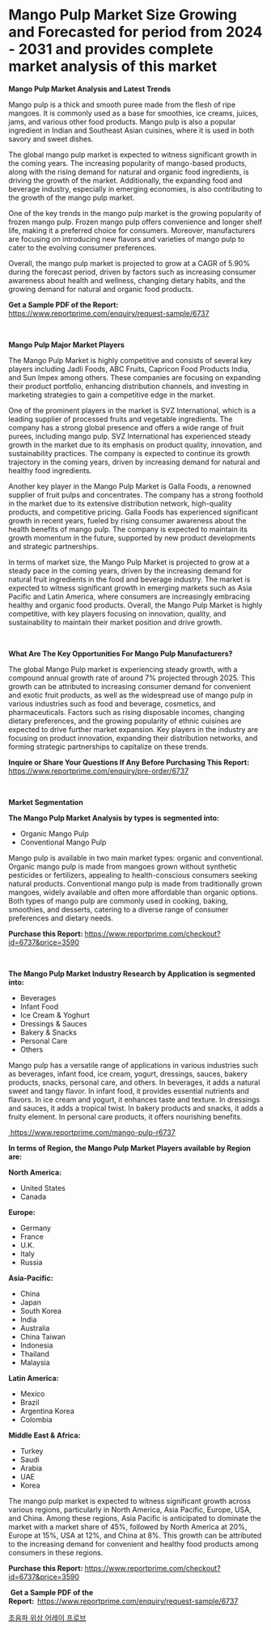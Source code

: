 <p><h1>Mango Pulp Market Size Growing and Forecasted for period from 2024 - 2031 and provides complete market analysis of this market</h1></p><p><strong>Mango Pulp Market Analysis and Latest Trends</strong></p>
<p><p>Mango pulp is a thick and smooth puree made from the flesh of ripe mangoes. It is commonly used as a base for smoothies, ice creams, juices, jams, and various other food products. Mango pulp is also a popular ingredient in Indian and Southeast Asian cuisines, where it is used in both savory and sweet dishes.</p><p>The global mango pulp market is expected to witness significant growth in the coming years. The increasing popularity of mango-based products, along with the rising demand for natural and organic food ingredients, is driving the growth of the market. Additionally, the expanding food and beverage industry, especially in emerging economies, is also contributing to the growth of the mango pulp market.</p><p>One of the key trends in the mango pulp market is the growing popularity of frozen mango pulp. Frozen mango pulp offers convenience and longer shelf life, making it a preferred choice for consumers. Moreover, manufacturers are focusing on introducing new flavors and varieties of mango pulp to cater to the evolving consumer preferences.</p><p>Overall, the mango pulp market is projected to grow at a CAGR of 5.90% during the forecast period, driven by factors such as increasing consumer awareness about health and wellness, changing dietary habits, and the growing demand for natural and organic food products.</p></p>
<p><strong>Get a Sample PDF of the Report:&nbsp;</strong> <a href="https://www.reportprime.com/enquiry/request-sample/6737">https://www.reportprime.com/enquiry/request-sample/6737</a></p>
<p>&nbsp;</p>
<p><strong>Mango Pulp Major Market Players</strong></p>
<p><p>The Mango Pulp Market is highly competitive and consists of several key players including Jadli Foods, ABC Fruits, Capricon Food Products India, and Sun Impex among others. These companies are focusing on expanding their product portfolio, enhancing distribution channels, and investing in marketing strategies to gain a competitive edge in the market.</p><p>One of the prominent players in the market is SVZ International, which is a leading supplier of processed fruits and vegetable ingredients. The company has a strong global presence and offers a wide range of fruit purees, including mango pulp. SVZ International has experienced steady growth in the market due to its emphasis on product quality, innovation, and sustainability practices. The company is expected to continue its growth trajectory in the coming years, driven by increasing demand for natural and healthy food ingredients.</p><p>Another key player in the Mango Pulp Market is Galla Foods, a renowned supplier of fruit pulps and concentrates. The company has a strong foothold in the market due to its extensive distribution network, high-quality products, and competitive pricing. Galla Foods has experienced significant growth in recent years, fueled by rising consumer awareness about the health benefits of mango pulp. The company is expected to maintain its growth momentum in the future, supported by new product developments and strategic partnerships.</p><p>In terms of market size, the Mango Pulp Market is projected to grow at a steady pace in the coming years, driven by the increasing demand for natural fruit ingredients in the food and beverage industry. The market is expected to witness significant growth in emerging markets such as Asia Pacific and Latin America, where consumers are increasingly embracing healthy and organic food products. Overall, the Mango Pulp Market is highly competitive, with key players focusing on innovation, quality, and sustainability to maintain their market position and drive growth.</p></p>
<p>&nbsp;</p>
<p><strong>What Are The Key Opportunities For Mango Pulp Manufacturers?</strong></p>
<p><p>The global Mango Pulp market is experiencing steady growth, with a compound annual growth rate of around 7% projected through 2025. This growth can be attributed to increasing consumer demand for convenient and exotic fruit products, as well as the widespread use of mango pulp in various industries such as food and beverage, cosmetics, and pharmaceuticals. Factors such as rising disposable incomes, changing dietary preferences, and the growing popularity of ethnic cuisines are expected to drive further market expansion. Key players in the industry are focusing on product innovation, expanding their distribution networks, and forming strategic partnerships to capitalize on these trends.</p></p>
<p><strong>Inquire or Share Your Questions If Any Before Purchasing This Report:</strong> <a href="https://www.reportprime.com/enquiry/pre-order/6737">https://www.reportprime.com/enquiry/pre-order/6737</a></p>
<p>&nbsp;</p>
<p><strong>Market Segmentation</strong></p>
<p><strong>The Mango Pulp Market Analysis by types is segmented into:</strong></p>
<p><ul><li>Organic Mango Pulp</li><li>Conventional Mango Pulp</li></ul></p>
<p><p>Mango pulp is available in two main market types: organic and conventional. Organic mango pulp is made from mangoes grown without synthetic pesticides or fertilizers, appealing to health-conscious consumers seeking natural products. Conventional mango pulp is made from traditionally grown mangoes, widely available and often more affordable than organic options. Both types of mango pulp are commonly used in cooking, baking, smoothies, and desserts, catering to a diverse range of consumer preferences and dietary needs.</p></p>
<p><strong>Purchase this Report:&nbsp;</strong><a href="https://www.reportprime.com/checkout?id=6737&price=3590">https://www.reportprime.com/checkout?id=6737&price=3590</a></p>
<p>&nbsp;</p>
<p><strong>The Mango Pulp Market Industry Research by Application is segmented into:</strong></p>
<p><ul><li>Beverages</li><li>Infant Food</li><li>Ice Cream & Yoghurt</li><li>Dressings & Sauces</li><li>Bakery & Snacks</li><li>Personal Care</li><li>Others</li></ul></p>
<p><p>Mango pulp has a versatile range of applications in various industries such as beverages, infant food, ice cream, yogurt, dressings, sauces, bakery products, snacks, personal care, and others. In beverages, it adds a natural sweet and tangy flavor. In infant food, it provides essential nutrients and flavors. In ice cream and yogurt, it enhances taste and texture. In dressings and sauces, it adds a tropical twist. In bakery products and snacks, it adds a fruity element. In personal care products, it offers nourishing benefits.</p></p>
<p><a href="https://www.reportprime.com/mango-pulp-r6737">&nbsp;https://www.reportprime.com/mango-pulp-r6737</a></p>
<p><strong>In terms of Region, the Mango Pulp Market Players available by Region are:</strong></p>
<p>
    <p> <strong> North America: </strong>
        <ul>
            <li>United States</li>
            <li>Canada</li>
        </ul>
        </p> 
    <p> <strong> Europe: </strong>
        <ul>
            <li>Germany</li>
            <li>France</li>
            <li>U.K.</li>
            <li>Italy</li>
            <li>Russia</li>
        </ul>
        </p> 
    <p> <strong> Asia-Pacific: </strong>
        <ul>
            <li>China</li>
            <li>Japan</li>
            <li>South Korea</li>
            <li>India</li>
            <li>Australia</li>
            <li>China Taiwan</li>
            <li>Indonesia</li>
            <li>Thailand</li>
            <li>Malaysia</li>
        </ul>
        </p> 
    <p> <strong> Latin America: </strong>
        <ul>
            <li>Mexico</li>
            <li>Brazil</li>
            <li>Argentina Korea</li>
            <li>Colombia</li>
        </ul>
        </p> 
    <p> <strong> Middle East & Africa: </strong>
        <ul>
            <li>Turkey</li>
            <li>Saudi</li>
            <li>Arabia</li>
            <li>UAE</li>
            <li>Korea</li>
        </ul>
    </p>
    </p>
<p><p>The mango pulp market is expected to witness significant growth across various regions, particularly in North America, Asia Pacific, Europe, USA, and China. Among these regions, Asia Pacific is anticipated to dominate the market with a market share of 45%, followed by North America at 20%, Europe at 15%, USA at 12%, and China at 8%. This growth can be attributed to the increasing demand for convenient and healthy food products among consumers in these regions.</p></p>
<p><strong>Purchase this Report: </strong><a href="https://www.reportprime.com/checkout?id=6737&price=3590">https://www.reportprime.com/checkout?id=6737&price=3590</a></p>
<p>&nbsp;<strong>Get a Sample PDF of the Report:&nbsp;&nbsp;</strong><a href="https://www.reportprime.com/enquiry/request-sample/6737">https://www.reportprime.com/enquiry/request-sample/6737</a></p>
<p><strong></strong></p>
<p><p><a href="https://github.com/laholand/Market-Research-Report-List-3/blob/main/927735518353.md">초음파 위상 어레이 프로브</a></p></p>